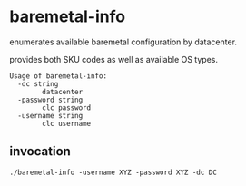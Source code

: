 # baremetal-info

enumerates available baremetal configuration by datacenter. 

provides both SKU codes as well as available OS types.



    Usage of baremetal-info:
      -dc string
            datacenter
      -password string
            clc password
      -username string
            clc username

## invocation

`./baremetal-info -username XYZ -password XYZ -dc DC`
